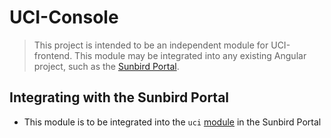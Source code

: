 # UCI-Console

> This project is intended to be an independent module for UCI-frontend. This module may be integrated into any existing Angular project, such as the [Sunbird Portal](https://github.com/Sunbird-Ed/SunbirdEd-portal/).


## Integrating with the Sunbird Portal

- This module is to be integrated into the `uci` [module](https://github.com/Samagra-Development/SunbirdEd-portal/tree/release-4.0.0/src/app/client/src/app/modules/uci) in the Sunbird Portal 
